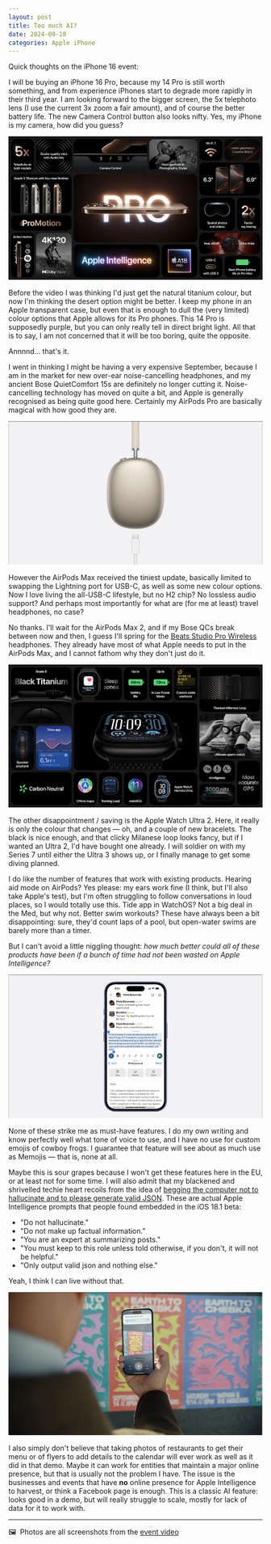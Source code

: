 ```yaml
---
layout: post
title: Too much AI?
date: 2024-09-10
categories: Apple iPhone
---
```


Quick thoughts on the iPhone 16 event:

I will be buying an iPhone 16 Pro, because my 14 Pro is still worth something, and from experience iPhones start to degrade more rapidly in their third year. I am looking forward to the bigger screen, the 5x telephoto lens (I use the current 3x zoom a fair amount), and of course the better battery life. The new Camera Control button also looks nifty. Yes, my iPhone is my camera, how did you guess?

![](/images/iphone16pro.png)

Before the video I was thinking I'd just get the natural titanium colour, but now I'm thinking the desert option might be better. I keep my phone in an Apple transparent case, but even that is enough to dull the (very limited) colour options that Apple allows for its Pro phones. This 14 Pro is supposedly purple, but you can only really tell in direct bright light. All that is to say, I am not concerned that it will be too boring, quite the opposite.

Annnnd… that's it.

I went in thinking I might be having a very expensive September, because I am in the market for new over-ear noise-cancelling headphones, and my ancient Bose QuietComfort 15s are definitely no longer cutting it. Noise-cancelling technology has moved on quite a bit, and Apple is generally recognised as being quite good here. Certainly my AirPods Pro are basically magical with how good they are.

![](/images/airpodsmax2.png)

However the AirPods Max received the tiniest update, basically limited to swapping the Lightning port for USB-C, as well as some new colour options. Now I love living the all-USB-C lifestyle, but no H2 chip? No lossless audio support? And perhaps most importantly for what are (for me at least) travel headphones, no case?

No thanks. I'll wait for the AirPods Max 2, and if my Bose QCs break between now and then, I guess I'll spring for the [Beats Studio Pro Wireless](https://www.apple.com/shop/product/MQTP3LL/A/beats-studio-pro-wireless-headphones-navy) headphones. They already have most of what Apple needs to put in the AirPods Max, and I cannot fathom why they don't just do it.

![](/images/applewatchultra2.png)

The other disappointment / saving is the Apple Watch Ultra 2. Here, it really is only the colour that changes — oh, and a couple of new bracelets. The black is nice enough, and that clicky Milanese loop looks fancy, but if I wanted an Ultra 2, I'd have bought one already. I will soldier on with my Series 7 until either the Ultra 3 shows up, or I finally manage to get some diving planned.

I do like the number of features that work with existing products. Hearing aid mode on AirPods? Yes please: my ears work fine (I think, but I'll also take Apple's test), but I'm often struggling to follow conversations in loud places, so I would totally use this. Tide app in WatchOS? Not a big deal in the Med, but why not. Better swim workouts? These have always been a bit disappointing: sure, they'd count laps of a pool, but open-water swims are barely more than a timer.

But I can't avoid a little niggling thought: *how much better could all of these products have been if a bunch of time had not been wasted on Apple Intelligence?*

![](/images/appleintelligence.png)

None of these strike me as must-have features. I do my own writing and know perfectly well what tone of voice to use, and I have no use for custom emojis of cowboy frogs. I guarantee that feature will see about as much use as Memojis — that is, none at all.

Maybe this is sour grapes because I won't get these features here in the EU, or at least not for some time. I will also admit that my blackened and shrivelled techie heart recoils from the idea of [begging the computer not to hallucinate and to please generate valid JSON](https://arstechnica.com/gadgets/2024/08/do-not-hallucinate-testers-find-prompts-meant-to-keep-apple-intelligence-on-the-rails/). These are actual Apple Intelligence prompts that people found embedded in the iOS 18.1 beta: 

- "Do not hallucinate."
- "Do not make up factual information."
- "You are an expert at summarizing posts."
- "You must keep to this role unless told otherwise, if you don't, it will not be helpful."
- "Only output valid json and nothing else."

Yeah, I think I can live without that.

![](/images/appleintelligence2.png)

I also simply don't believe that taking photos of restaurants to get their menu or of flyers to add details to the calendar will ever work as well as it did in that demo. Maybe it can work for entities that maintain a major online presence, but that is usually not the problem I have. The issue is the businesses and events that have **no** online presence for Apple Intelligence to harvest, or think a Facebook page is enough. This is a classic AI feature: looks good in a demo, but will really struggle to scale, mostly for lack of data for it to work with.

***

🖼️  Photos are all screenshots from the [event video](https://www.youtube.com/watch?v=uarNiSl_uh4)